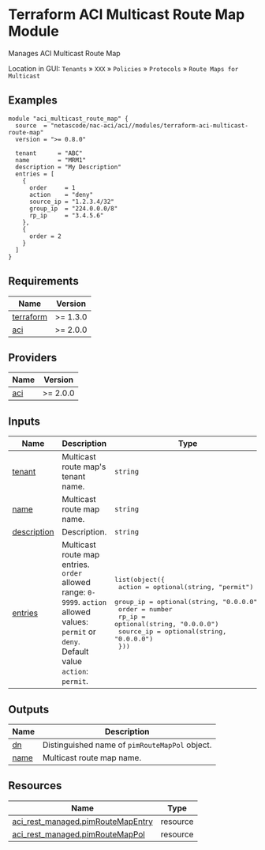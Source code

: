 <!-- BEGIN_TF_DOCS -->
# Terraform ACI Multicast Route Map Module

Manages ACI Multicast Route Map

Location in GUI:
`Tenants` » `XXX` » `Policies` » `Protocols` » `Route Maps for Multicast`

## Examples

```hcl
module "aci_multicast_route_map" {
  source  = "netascode/nac-aci/aci//modules/terraform-aci-multicast-route-map"
  version = ">= 0.8.0"

  tenant      = "ABC"
  name        = "MRM1"
  description = "My Description"
  entries = [
    {
      order     = 1
      action    = "deny"
      source_ip = "1.2.3.4/32"
      group_ip  = "224.0.0.0/8"
      rp_ip     = "3.4.5.6"
    },
    {
      order = 2
    }
  ]
}
```

## Requirements

| Name | Version |
|------|---------|
| <a name="requirement_terraform"></a> [terraform](#requirement\_terraform) | >= 1.3.0 |
| <a name="requirement_aci"></a> [aci](#requirement\_aci) | >= 2.0.0 |

## Providers

| Name | Version |
|------|---------|
| <a name="provider_aci"></a> [aci](#provider\_aci) | >= 2.0.0 |

## Inputs

| Name | Description | Type | Default | Required |
|------|-------------|------|---------|:--------:|
| <a name="input_tenant"></a> [tenant](#input\_tenant) | Multicast route map's tenant name. | `string` | `""` | no |
| <a name="input_name"></a> [name](#input\_name) | Multicast route map name. | `string` | n/a | yes |
| <a name="input_description"></a> [description](#input\_description) | Description. | `string` | `""` | no |
| <a name="input_entries"></a> [entries](#input\_entries) | Multicast route map entries. `order` allowed range: `0-9999`. `action` allowed values: `permit` or `deny`. Default value `action`: `permit`. | <pre>list(object({<br/>    action    = optional(string, "permit")<br/>    group_ip  = optional(string, "0.0.0.0")<br/>    order     = number<br/>    rp_ip     = optional(string, "0.0.0.0")<br/>    source_ip = optional(string, "0.0.0.0")<br/>  }))</pre> | `[]` | no |

## Outputs

| Name | Description |
|------|-------------|
| <a name="output_dn"></a> [dn](#output\_dn) | Distinguished name of `pimRouteMapPol` object. |
| <a name="output_name"></a> [name](#output\_name) | Multicast route map name. |

## Resources

| Name | Type |
|------|------|
| [aci_rest_managed.pimRouteMapEntry](https://registry.terraform.io/providers/CiscoDevNet/aci/latest/docs/resources/rest_managed) | resource |
| [aci_rest_managed.pimRouteMapPol](https://registry.terraform.io/providers/CiscoDevNet/aci/latest/docs/resources/rest_managed) | resource |
<!-- END_TF_DOCS -->